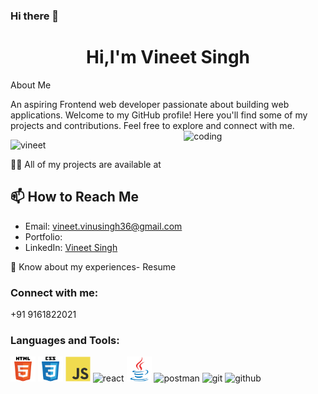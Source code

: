 ### Hi there 👋

<!--
**vineetsinghGIT/vineetsinghGIT** is a ✨ _special_ ✨ repository because its `README.md` (this file) appears on your GitHub profile.

Here are some ideas to get you started:

- 🔭 I’m currently working on ...
- 🌱 I’m currently learning ...
- 👯 I’m looking to collaborate on ...
- 🤔 I’m looking for help with ...
- 💬 Ask me about ...
- 📫 How to reach me: ...
- 😄 Pronouns: ...
- ⚡ Fun fact: ...
-->
<h1 align="center">Hi,I'm Vineet Singh</h1>
<p>About Me</p>
An aspiring Frontend web developer passionate about building web applications. Welcome to my GitHub profile! Here you'll find some of my projects and  contributions. Feel free to explore and connect with me.  

<br/>
<img align="right" alt="coding" width="45%" src="https://media3.giphy.com/media/qgQUggAC3Pfv687qPC/giphy.gif?cid=ecf05e47vkgt7h9zc3dlpv6pxy6qx062eti6jpiiexs4nlij&rid=giphy.gif&ct=g">

<p align="left"> <img src="https://komarev.com/ghpvc/?username=vineetsinghGIT&label=Profile%20views&color=0e75b6&style=flat" alt="vineet" /> </p>

👨‍💻 All of my projects are available at 


## 📫 How to Reach Me

- Email: vineet.vinusingh36@gmail.com
- Portfolio: 
- LinkedIn: [Vineet Singh](https://www.linkedin.com/in/vineet-singh-712220160)


📄 Know about my experiences- Resume [](https://drive.google.com/file/d/1m8f8TrGJTG9tyXazIZ_mudaSbxpkssrL/view?usp=sharing)

<h3 align="left">Connect with me:</h3>
<p>+91 9161822021</p>

<h3 align="left">Languages and Tools:</h3>
<p align="left"> 
<img src="https://raw.githubusercontent.com/devicons/devicon/master/icons/html5/html5-original-wordmark.svg" alt="html5" width="40" height="40"/> 
<img src="https://raw.githubusercontent.com/devicons/devicon/master/icons/css3/css3-original-wordmark.svg" alt="css3" width="40" height="40"/>
<img src="https://raw.githubusercontent.com/devicons/devicon/master/icons/javascript/javascript-original.svg" alt="javascript" width="40" height="40"/>
<img src="https://cdn4.iconfinder.com/data/icons/logos-3/600/React.js_logo-512.png" alt="react" width="40" height="40"/> 
<img src="https://raw.githubusercontent.com/devicons/devicon/master/icons/java/java-original.svg" alt="java" width="40" height="40"/>
<img src="https://www.vectorlogo.zone/logos/getpostman/getpostman-icon.svg" alt="postman" width="40" height="40"/> 
<img src="https://www.vectorlogo.zone/logos/git-scm/git-scm-icon.svg" alt="git" width="40" height="40"/> 
<img src="https://cdn-icons-png.flaticon.com/512/25/25231.png" alt="github" width="40" height="40"/> 
</p>













